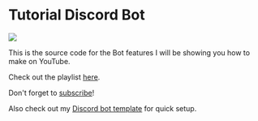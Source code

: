 # Tutorial Discord Bot

<p align="left">
  <a href="https://discord.gg/fPrdqh3Zfu" alt="Dev Pro Tips Discussion & Support Server">
    <img src="https://img.shields.io/discord/819650821314052106?color=7289DA&logo=discord&logoColor=white&style=for-the-badge"/></a>
</p>

This is the source code for the Bot features I will be showing you how to make on YouTube.

Check out the playlist [here](https://www.youtube.com/playlist?list=PL9YUC9AZJGFG6larkQJYio_f0V-O1NRjy).

Don't forget to [subscribe](https://www.youtube.com/c/DevProTips?sub_confirmation=1)!

Also check out my [Discord bot template](https://github.com/DenverCoder1/discord-bot-template) for quick setup.
